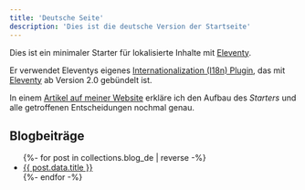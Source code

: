 ```yaml
---
title: 'Deutsche Seite'
description: 'Dies ist die deutsche Version der Startseite'
---
```


Dies ist ein minimaler Starter für lokalisierte Inhalte mit [Eleventy](https://www.11ty.dev/).

Er verwendet Eleventys eigenes [Internationalization (I18n) Plugin](https://www.11ty.dev/docs/plugins/i18n/), das mit [Eleventy](https://www.11ty.dev/) ab Version 2.0 gebündelt ist.

In einem [Artikel auf meiner Website](https://www.lenesaile.com/de/blog/internationalisierung-mit-eleventy-20-und-netlify/) erkläre ich den Aufbau des _Starters_ und alle getroffenen Entscheidungen nochmal genau.

<h2>Blogbeiträge</h2>
<ul>
  {%- for post in collections.blog_de | reverse -%}
    <li><a href="{{ post.url }}">{{ post.data.title }}</a></li>
  {%- endfor -%}
</ul>
